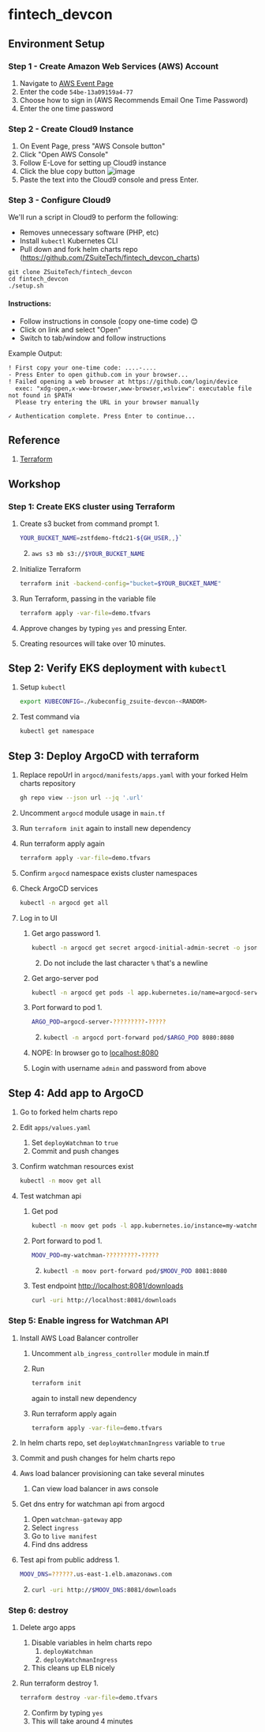 # fintech_devcon

## Environment Setup

### Step 1 - Create Amazon Web Services (AWS) Account

1. Navigate to [AWS Event Page](https://dashboard.eventengine.run/login)
2. Enter the code `54be-13a09159a4-77`
3. Choose how to sign in (AWS Recommends Email One Time Password)
4. Enter the one time password

### Step 2 - Create Cloud9 Instance

1. On Event Page, press "AWS Console button"
2. Click "Open AWS Console"
3. Follow E-Love for setting up Cloud9 instance
4. Click the blue copy button
   ![image](https://user-images.githubusercontent.com/563397/132717130-23fe3463-ffb8-42ed-bc0c-3be24fa72ebf.png)
5. Paste the text into the Cloud9 console and press Enter.

### Step 3 - Configure Cloud9

We'll run a script in Cloud9 to perform the following:

- Removes unnecessary software (PHP, etc)
- Install `kubectl` Kubernetes CLI
- Pull down and fork helm charts repo (https://github.com/ZSuiteTech/fintech_devcon_charts)

```
git clone ZSuiteTech/fintech_devcon
cd fintech_devcon
./setup.sh
```

#### Instructions:

- Follow instructions in console (copy one-time code) 😊
- Click on link and select "Open"
- Switch to tab/window and follow instructions

Example Output:

```
! First copy your one-time code: ....-....
- Press Enter to open github.com in your browser... 
! Failed opening a web browser at https://github.com/login/device
  exec: "xdg-open,x-www-browser,www-browser,wslview": executable file not found in $PATH
  Please try entering the URL in your browser manually
  
✓ Authentication complete. Press Enter to continue...
```

## Reference

1. [Terraform](reference.md)

## Workshop

### Step 1: Create EKS cluster using Terraform

1. Create s3 bucket from command prompt
   1.
      ```sh
      YOUR_BUCKET_NAME=zstfdemo-ftdc21-${GH_USER,,}`
      ```
   
   2.
      ```sh
      aws s3 mb s3://$YOUR_BUCKET_NAME
      ```

2. Initialize Terraform
   
   ```sh
   terraform init -backend-config="bucket=$YOUR_BUCKET_NAME"
   ```

3. Run Terraform, passing in the variable file
   
   ```sh
   terraform apply -var-file=demo.tfvars
   ```

4. Approve changes by typing `yes` and pressing Enter.
5. Creating resources will take over 10 minutes.

## Step 2: Verify EKS deployment with `kubectl`

1. Setup `kubectl`
   
   ```sh
   export KUBECONFIG=./kubeconfig_zsuite-devcon-<RANDOM>
   ```

2. Test command via
   
   ```sh
   kubectl get namespace
   ```

## Step 3: Deploy ArgoCD with terraform

1. Replace repoUrl in `argocd/manifests/apps.yaml` with your forked Helm charts repository
   
   ```sh
   gh repo view --json url --jq '.url'
   ```

2. Uncomment `argocd` module usage in `main.tf`
3. Run `terraform init` again to install new dependency
4. Run terraform apply again

   ```sh
   terraform apply -var-file=demo.tfvars
   ```

5. Confirm `argocd` namespace exists cluster namespaces
6. Check ArgoCD services
   
   ```sh
   kubectl -n argocd get all
   ```

7. Log in to UI
   1. Get argo password
      1.
         ```sh
         kubectl -n argocd get secret argocd-initial-admin-secret -o jsonpath="{.data.password}" | base64 -d
         ```
      
      2. Do not include the last character `%` that's a newline
   2. Get argo-server pod
      
      ```sh
      kubectl -n argocd get pods -l app.kubernetes.io/name=argocd-server
      ```
   
   3. Port forward to pod
      1.
         ```sh
         ARGO_POD=argocd-server-?????????-?????
         ```
         
      2.
         ```sh
         kubectl -n argocd port-forward pod/$ARGO_POD 8080:8080
         ```
   
   4. NOPE: In browser go to [localhost:8080](http://localhost:8080)
   5. Login with username `admin` and password from above

## Step 4: Add app to ArgoCD

1. Go to forked helm charts repo
2. Edit `apps/values.yaml`
   1. Set `deployWatchman` to `true`
   2. Commit and push changes
3. Confirm watchman resources exist

   ```sh
   kubectl -n moov get all
   ```

4. Test watchman api
   1. Get pod 
      
      ```sh
      kubectl -n moov get pods -l app.kubernetes.io/instance=my-watchman
      ```
   
   2. Port forward to pod
      1.
         ```sh
         MOOV_POD=my-watchman-?????????-?????
         ```
      
      2.
         ```sh
         kubectl -n moov port-forward pod/$MOOV_POD 8081:8080
         ```
   
   3. Test endpoint [http://localhost:8081/downloads](http://localhost:8081/downloads)
      
      ```sh
      curl -uri http://localhost:8081/downloads
      ```

### Step 5: Enable ingress for Watchman API

1. Install AWS Load Balancer controller
   1. Uncomment `alb_ingress_controller` module in main.tf
   2. Run
     
      ```sh
      terraform init
      ```
      
      again to install new dependency
   3. Run terraform apply again
      
      ```sh
      terraform apply -var-file=demo.tfvars
      ```

2. In helm charts repo, set `deployWatchmanIngress` variable to `true`
3. Commit and push changes for helm charts repo
4. Aws load balancer provisioning can take several minutes
   1. Can view load balancer in aws console
5. Get dns entry for watchman api from argocd
   1. Open `watchman-gateway` app
   2. Select `ingress`
   3. Go to `live manifest`
   4. Find dns address
6. Test api from public address
   1.
      ```sh
      MOOV_DNS=??????.us-east-1.elb.amazonaws.com
      ```

   2.
      ```sh
      curl -uri http://$MOOV_DNS:8081/downloads
      ```

### Step 6: destroy

1. Delete argo apps
   1. Disable variables in helm charts repo
      1. `deployWatchman`
      2. `deployWatchmanIngress`
   2. This cleans up ELB nicely
2. Run terraform destroy
   1.
      ```sh
      terraform destroy -var-file=demo.tfvars
      ```

   2. Confirm by typing `yes`
   3. This will take around 4 minutes
